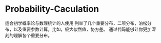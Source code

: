 # Probability-Caculation

适合初学概率论与数理统计的人使用
列举了几个重要分布，二项分布，泊松分布，以及重要参数计算，比如，极大似然值，协方差。
通过代码能够让你更加深刻的理解各个重要分布。
